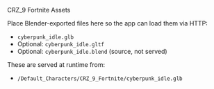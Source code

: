 CRZ_9 Fortnite Assets

Place Blender-exported files here so the app can load them via HTTP:

- `cyberpunk_idle.glb`
- Optional: `cyberpunk_idle.gltf`
- Optional: `cyberpunk_idle.blend` (source, not served)

These are served at runtime from:
- `/Default_Characters/CRZ_9_Fortnite/cyberpunk_idle.glb`



